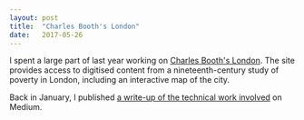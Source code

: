```yaml
---
layout: post
title:  "Charles Booth's London"
date:   2017-05-26
---
```


I spent a large part of last year working on [Charles Booth's London](https://booth.lse.ac.uk). The site provides access to digitised content from a nineteenth-century study of poverty in London, including an interactive map of the city.

Back in January, I published [a write-up of the technical work involved](https://medium.com/@tjvc/re-building-charles-booths-london-f042ed23a32a) on Medium.
